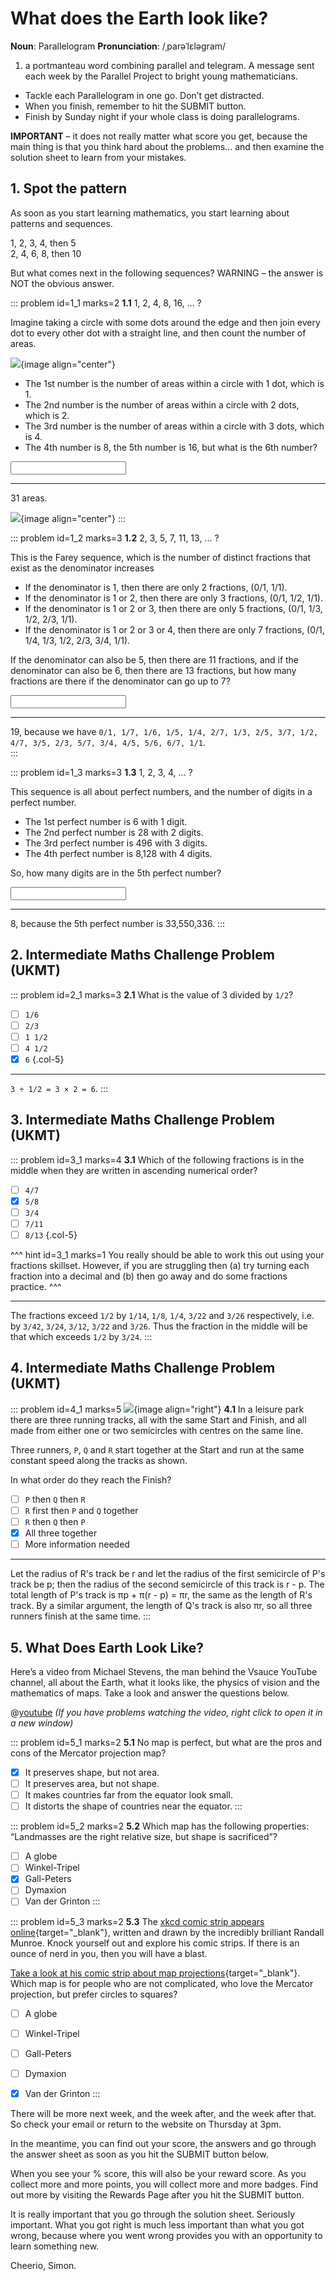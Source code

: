 # What does the Earth look like?

<div class="dictionary">

__Noun__: Parallelogram
__Pronunciation__: /ˌparəˈlɛləɡram/

1. a portmanteau word combining parallel and telegram. A message sent each
week by the Parallel Project to bright young mathematicians.

</div>

* Tackle each Parallelogram in one go. Don’t get distracted.
* When you finish, remember to hit the SUBMIT button.
*	Finish by Sunday night if your whole class is doing parallelograms.

__IMPORTANT__ – it does not really matter what score you get, because the main thing is that you think hard about the problems... and then examine the solution sheet to learn from your mistakes.


## 1. Spot the pattern

As soon as you start learning mathematics, you start learning about patterns and sequences.  

1, 2, 3, 4, then 5  
2, 4, 6, 8, then 10  

But what comes next in the following sequences? WARNING – the answer is NOT the obvious answer.  

::: problem id=1_1 marks=2
__1.1__ 1, 2, 4, 8, 16, ... ?  

Imagine taking a circle with some dots around the edge and then join every dot to every other dot with a straight line, and then count the number of areas.

![](/resources/10-20-earth-look-like/1-pattern.gif){image align="center"}

- The 1st number is the number of areas within a circle with 1 dot, which is 1.  
- The 2nd number is the number of areas within a circle with 2 dots, which is 2.
- The 3rd number is the number of areas within a circle with 3 dots, which is 4.
- The 4th number is 8, the 5th number is 16, but what is the 6th number?

<input solution="31"/>

---

31 areas.  

![](/resources/10-20-earth-look-like/1-pattern-answer.jpg){image align="center"}
:::

::: problem id=1_2 marks=3
__1.2__ 2, 3, 5, 7, 11, 13, ... ?  

This is the Farey sequence, which is the number of distinct fractions that exist as the denominator increases  

- If the denominator is 1, then there are only 2 fractions, (0/1,  1/1).
- If the denominator is 1 or 2, then there are only 3 fractions, (0/1,  1/2,  1/1).
- If the denominator is 1 or 2 or 3, then there are only 5 fractions, (0/1,  1/3,  1/2,  2/3,  1/1).
- If the denominator is 1 or 2 or 3 or 4, then there are only 7 fractions, (0/1,  1/4,  1/3,  1/2,  2/3,  3/4,  1/1).  

If the denominator can also be 5, then there are 11 fractions, and if the denominator can also be 6, then there are 13 fractions, but how many fractions are there if the denominator can go up to 7?

<input solution="19"/>

---

19, because we have `0/1, 1/7, 1/6, 1/5, 1/4, 2/7, 1/3, 2/5, 3/7, 1/2, 4/7, 3/5, 2/3, 5/7, 3/4, 4/5, 5/6, 6/7, 1/1`.  
:::

::: problem id=1_3 marks=3
__1.3__ 1, 2, 3, 4, ... ?  

This sequence is all about perfect numbers, and the number of digits in a perfect number.  

- The 1st perfect number is 6 with 1 digit.
- The 2nd perfect number is 28 with 2 digits.
- The 3rd perfect number is 496 with 3 digits.
- The 4th perfect number is 8,128 with 4 digits.  

So, how many digits are in the 5th perfect number?

<input solution="8"/>

---

8, because the 5th perfect number is 33,550,336.
:::


## 2. Intermediate Maths Challenge Problem (UKMT)
<!--- (2003) Q1 --->

::: problem id=2_1 marks=3
__2.1__ What is the value of 3 divided by `1/2`?

* [ ] `1/6`
* [ ] `2/3`
* [ ] `1 1/2`
* [ ] `4 1/2`
* [x] `6`
{.col-5}

---

`3 ÷ 1/2 = 3 × 2 = 6`.
:::


## 3.	Intermediate Maths Challenge Problem (UKMT)
<!--- (2003) Q11 --->

::: problem id=3_1 marks=4
__3.1__ Which of the following fractions is in the middle when they are written in ascending numerical order?

* [ ] `4/7`
* [x] `5/8`
* [ ] `3/4`
* [ ] `7/11`
* [ ] `8/13`
{.col-5}

^^^ hint id=3_1 marks=1
You really should be able to work this out using your fractions skillset. However, if you are struggling then (a) try turning each fraction into a decimal and (b) then go away and do some fractions practice.
^^^

---

The fractions exceed `1/2` by `1/14`, `1/8`, `1/4`, `3/22` and `3/26` respectively, i.e. by `3/42`, `3/24`, `3/12`, `3/22` and `3/26`. Thus the fraction in the middle will be that which exceeds `1/2` by `3/24`.
:::


## 4.	Intermediate Maths Challenge Problem (UKMT)
<!--- (2003) Q21 --->

::: problem id=4_1 marks=5
![](/resources/10-20-earth-look-like/4-park.jpg){image align="right"}
__4.1__ In a leisure park there are three running tracks, all with the same Start and Finish, and all made from either one or two semicircles with centres on the same line.  

Three runners, `P`, `Q` and `R` start together at the Start and run at the same constant speed along the tracks as shown.  

In what order do they reach the Finish?  

* [ ] `P` then `Q` then `R`
* [ ] `R` first then `P` and `Q` together
* [ ] `R` then `Q` then `P`
* [x] All three together
* [ ] More information needed

---

Let the radius of R's track be r and let the radius of the first semicircle of P's track be p; then the radius of the second semicircle of this track is r - p. The total length of P's track is πp + π(r - p) = πr, the same as the length of R's track. By a similar argument, the length of Q's track is also πr, so all three runners finish at the same time.
:::


## 5.	What Does Earth Look Like?

Here’s a video from Michael Stevens, the man behind the Vsauce YouTube channel, all about the Earth, what it looks like, the physics of vision and the mathematics of maps. Take a look and answer the questions below.  

@[youtube](2lR7s1Y6Zig?rel=0) _(If you have problems watching the video, right click to open it in a new window)_

::: problem id=5_1 marks=2
__5.1__ No map is perfect, but what are the pros and cons of the Mercator projection map?

* [x] It preserves shape, but not area.
* [ ] It preserves area, but not shape.
* [ ] It makes countries far from the equator look small.
* [ ] It distorts the shape of countries near the equator.
:::

::: problem id=5_2 marks=2
__5.2__ Which map has the following properties: “Landmasses are the right relative size, but shape is sacrificed”?

* [ ] A globe
* [ ] Winkel-Tripel
* [x] Gall-Peters
* [ ] Dymaxion
* [ ] Van der Grinton
:::

::: problem id=5_3 marks=2
__5.3__ The [xkcd comic strip appears online](https://xkcd.com/){target="_blank"}, written and drawn by the incredibly brilliant Randall Munroe. Knock yourself out and explore his comic strips. If there is an ounce of nerd in you, then you will have a blast.  

[Take a look at his comic strip about map projections](https://xkcd.com/977/){target="_blank"}. Which map is for people who are not complicated, who love the Mercator projection, but prefer circles to squares?

* [ ] A globe
* [ ] Winkel-Tripel
* [ ] Gall-Peters
* [ ] Dymaxion
* [x] Van der Grinton
:::



There will be more next week, and the week after, and the week after that. So check your email or return to the website on Thursday at 3pm.  

In the meantime, you can find out your score, the answers and go through the answer sheet as soon as you hit the SUBMIT button below.

When you see your % score, this will also be your reward score. As you collect more and more points, you will collect more and more badges. Find out more by visiting the Rewards Page after you hit the SUBMIT button.

It is really important that you go through the solution sheet. Seriously important. What you got right is much less important than what you got wrong, because where you went wrong provides you with an opportunity to learn something new.

Cheerio,
Simon.
